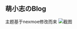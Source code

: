 ## 萌小志のBlog
主题基于nexmoe修改而来
![截图](https://raw.githubusercontent.com/mengxiaozhi/dowload/gh-pages/Screen%20Shot%202022-03-05%20at%2011.29.51%20AM.png)